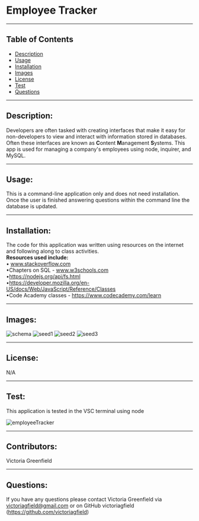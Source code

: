 # Employee Tracker

  <hr>

  ## Table of Contents
  * [Description](#description)
  * [Usage](#usage)
  * [Installation](#installation)
  * [Images](#images)
  * [License](#license)
  * [Test](#test)
  * [Questions](#questions)

  <hr>

  ## Description: 
   Developers are often tasked with creating interfaces that make it easy for non-developers to view and interact with information stored in databases. Often these interfaces are known as **C**ontent **M**anagement **S**ystems. This app is used for managing a company's employees using node, inquirer, and MySQL.
 

   <hr>

  ## Usage: 
   This is a command-line application only and does not need installation. Once the user is finished answering questions within the command line the database is updated.


   <hr>

   ## Installation: 
   The code for this application was written using resources on the internet and following along to class activities.<br>
  <b> Resources used include: </b><br>
  • www.stackoverflow.com <br>
  •Chapters on SQL - www.w3schools.com <br>
  •https://nodejs.org/api/fs.html <br>
  •https://developer.mozilla.org/en-US/docs/Web/JavaScript/Reference/Classes <br>
  •Code Academy classes - https://www.codecademy.com/learn<br>
   
   <hr>
   
   ## Images:
![schema](https://user-images.githubusercontent.com/66035385/93536113-56423e00-f916-11ea-983a-24126f1ea1c5.jpg)
![seed1](https://user-images.githubusercontent.com/66035385/93536115-56423e00-f916-11ea-8cdf-673ccd4371bf.jpg)
![seed2](https://user-images.githubusercontent.com/66035385/93536117-56423e00-f916-11ea-9104-c29b14fa5179.jpg)
![seed3](https://user-images.githubusercontent.com/66035385/93536119-56dad480-f916-11ea-9e56-f84508175e76.jpg)



   <hr>

   ## License: 
   N/A


   <hr>

   ## Test: 
   This application is tested in the VSC terminal using node
  
 ![employeeTracker](https://user-images.githubusercontent.com/66035385/93536111-55a9a780-f916-11ea-904c-3ce693181699.gif)



   <hr>

   ## Contributors: 
   Victoria Greenfield


   <hr>

## Questions: 
If you have any questions please contact Victoria Greenfield via victoriagfield@gmail.com or on GitHub victoriagfield (https://github.com/victoriagfield)

